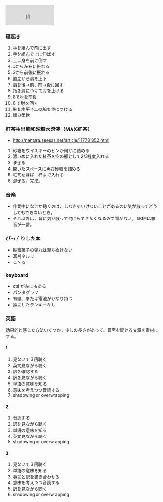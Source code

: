 <iframe title="10sr's neru" frameborder="0" height="67" width="160" style="padding: 0; border: none;" src="http://twneru.appspot.com/gadget?nick=10sr"><a href="http://twneru.appspot.com/statuses?nick=10sr">10sr's neru</a></iframe>

### 寝起き
1. 手を組んで前に出す
2. 手を組んで上に伸ばす
3. 上半身を前に倒す
4. 3から左右に振れる
5. 3から前後に振れる
6. 直立から肩を上下
7. 肩を後→前、前→後に回す
8. 指を肩につけて肘を上げる
9. 8で肘を前後
10. 8 で肘を回す
11. 腕を水平→二の腕を体につける
12. 顔の柔軟  

### 紅茶抽出飽和砂糖水溶液（MAX紅茶）

 * <http://nantara.seesaa.net/article/117731852.html>

1. 砂糖をウイスキーのビンか何かに詰める
2. 濃いめに入れた紅茶を空の瓶として2/3程度入れる
3. まぜる
4. 開いたスペースに再び砂糖を詰める
5. 紅茶をほぼ一杯まで入れる
6. 混ぜる。完成。 

### 音楽

* 作業中になにか聴くのは、しなきゃいけないことがあるのに気が散ってどうしてもできないとき。
* それ以外は、音に気が散って何にもできなくなるので聞かない。
 BGMは雑音が一番。

### びっくりした本

* 砂糖菓子の弾丸は撃ちぬけない
* 耳刈ネルリ
* こゝろ

### keyboard

* ctrl が左にもある
* パンタグラフ
* 有線、または電池がかなり持つ
* 独立したテンキーなし

### 英語

効果的と感じた方法いくつか。少しの長さがあって、音声を聞ける文章を素材にする。

#### 1

1. 見ないで３回聴く
2. 英文見ながら聴く
3. 訳を確認する
4. 訳を見ながら聴く
5. 単語の意味を知る
6. 意味を考えつつ音読する
7. shadowing or overwrapping

#### 2

1. 音読する
2. 訳を見ながら聴く
3. 単語の意味を知る
4. 英文見ながら聴く
5. shadowing or overwrapping

#### 3

1. 見ないで３回聴く
2. 単語の意味を知る
3. 英文と訳を突き合わせる
4. 意味を考えつつ音読する
5. 訳を見ながら聴く
6. shadowing or overwrapping
